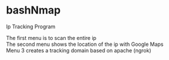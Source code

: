# bashNmap
Ip Tracking Program

The first menu is to scan the entire ip <br>
The second menu shows the location of the ip with Google Maps <br>
Menu 3 creates a tracking domain based on apache (ngrok)
